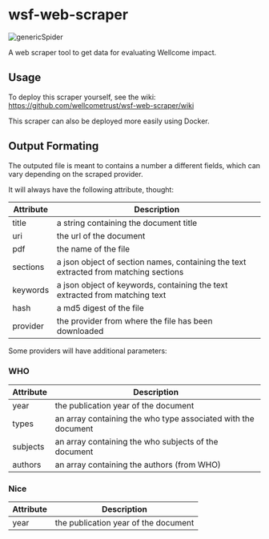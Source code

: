 # wsf-web-scraper

![genericSpider](https://user-images.githubusercontent.com/235073/38735019-72dbd1f6-3f1f-11e8-9cb4-fa6f3d270dda.png)

A web scraper tool to get data for evaluating Wellcome impact.

## Usage

To deploy this scraper yourself, see the wiki: https://github.com/wellcometrust/wsf-web-scraper/wiki

This scraper can also be deployed more easily using Docker.

## Output Formating

The outputed file is meant to contains a number a different fields, which can vary depending on the scraped provider.

It will always have the following attribute, thought:

|Attribute|Description|
|---------|-----------|
|title    | a string containing the document title|
|uri      | the url of the document|
|pdf      | the name of the file|
|sections | a json object of section names, containing the text extracted from matching sections|
|keywords | a json object of keywords, containing the text extracted from matching text|
|hash     | a md5 digest of the file|
|provider | the provider from where the file has been downloaded|

Some providers will have additional parameters:

### WHO

|Attribute|Description|
|---------|-----------|
|year     | the publication year of the document|
|types    | an array containing the who type associated with the document|
|subjects | an array containing the who subjects of the document|
|authors  | an array containing the authors (from WHO)|

### Nice

|Attribute|Description|
|---------|-----------|
|year     | the publication year of the document|

